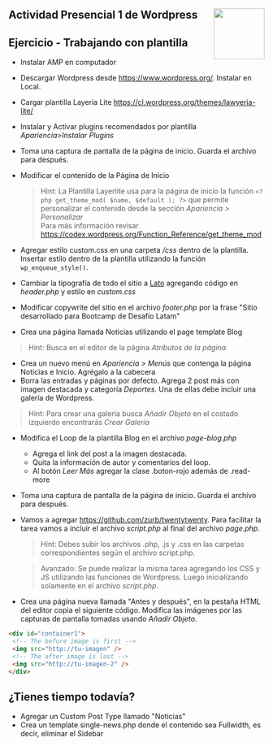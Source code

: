 <section>
<img src="http://blog.desafiolatam.com/wp-content/uploads/2015/03/logo_latam_mini.png" width="100" style="float:right">

# Actividad Presencial 1 de Wordpress

## Ejercicio - Trabajando con plantilla

- Instalar AMP en computador
- Descargar Wordpress desde <https://www.wordpress.org/>. Instalar en Local.
- Cargar plantilla Layeria Lite <https://cl.wordpress.org/themes/lawyeria-lite/>
- Instalar y Activar plugins recomendados por plantilla *Apariencia>Instalar Plugins*
- Toma una captura de pantalla de la página de inicio. Guarda el archivo para después.
- Modificar el contenido de la Página de Inicio
	> Hint: La Plantilla Layerlite usa para la página de inicio la 	función  `<?php get_theme_mod( $name, $default ); ?>` que permite 	personalizar el contenido desde la sección *Apariencia > 	Personalizar*  
	> Para más información revisar  
	<https://codex.wordpress.org/Function_Reference/get_theme_mod>
	
- Agregar estilo custom.css en una carpeta */css* dentro de la plantilla. Insertar estilo dentro de la plantilla utilizando la función `wp_enqueue_style()`.
-  Cambiar la tipografía de todo el sitio a <a href="https://fonts.google.com/specimen/Lato" target="_blank">Lato</a> agregando código en *header.php* y estilo en *custom.css*
- Modificar copywrite del sitio en el archivo *footer.php*  por la frase "Sitio desarrollado para Bootcamp de Desafío Latam"
- Crea una página llamada Noticias utilizando el page template Blog
> Hint: Busca en el editor de la página *Atributos de la página*
- Crea un nuevo menú en *Apariencia > Menús* que contenga la página Noticias e Inicio. Agrégalo a la cabecera 
- Borra las entradas y páginas por defecto. Agrega 2 post más con imagen destacada y categoría *Deportes*. Una de ellas debe incluir una galería de Wordpress.
> Hint: Para crear una galería busca *Añadir Objeto* en el costado izquierdo encontrarás *Crear Galería*
- Modifica el Loop de la plantilla Blog en el archivo *page-blog.php*
	- Agrega el link del post a la imagen destacada.
	- Quita la información de autor y comentarios del loop. 
	- Al botón *Leer Más* agregar la clase .boton-rojo además de .read-	  more
- Toma una captura de pantalla de la página de inicio. Guarda el archivo para después.
- Vamos a agregar <https://github.com/zurb/twentytwenty>. Para facilitar la tarea vamos a incluir el archivo *script.php* al final del archivo *page.php*.
	> Hint: Debes subir los archivos .php, .js y .css en las carpetas correspondientes según el archivo script.php.
	
	>Avanzado: Se puede realizar la misma tarea agregando los CSS y JS utilizando las funciones de Wordpress. Luego inicializando solamente en el archivo *script.php*.
	
- Crea una página nueva llamada "Antes y después", en la pestaña HTML del editor copia el siguiente código. Modifica las imágenes por las capturas de pantalla tomadas usando *Añadir Objeto*.

```html
<div id="container1">
 <!-- The before image is first -->
 <img src="http://tu-imagen" />
 <!-- The after image is last -->
 <img src="http://tu-imagen-2" />
</div>
```


## ¿Tienes tiempo todavía?  
- Agregar un Custom Post Type llamado "Noticias"
- Crea un template single-news.php donde el contenido sea Fullwidth, es decir, eliminar el Sidebar